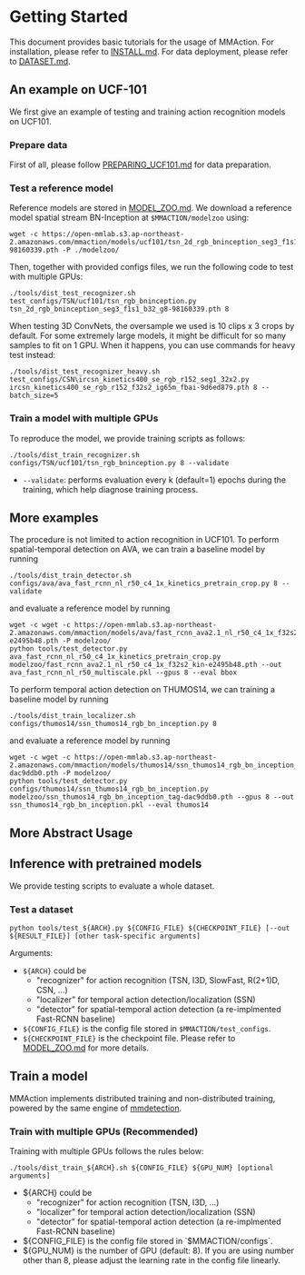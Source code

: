# Getting Started

This document provides basic tutorials for the usage of MMAction.
For installation, please refer to [INSTALL.md](https://github.com/open-mmlab/mmaction/blob/master/INSTALL.md).
For data deployment, please refer to [DATASET.md](https://github.com/open-mmlab/mmaction/blob/master/DATASET.md).


## An example on UCF-101
We first give an example of testing and training action recognition models on UCF101.
### Prepare data
First of all, please follow [PREPARING_UCF101.md](https://github.com/open-mmlab/mmaction/blob/master/data_tools/ucf101/PREPARING_UCF101.md) for data preparation.

### Test a reference model
Reference models are stored in [MODEL_ZOO.md](https://github.com/open-mmlab/mmaction/blob/master/MODEL_ZOO.md).
We download a reference model spatial stream BN-Inception at `$MMACTION/modelzoo` using:
```shell
wget -c https://open-mmlab.s3.ap-northeast-2.amazonaws.com/mmaction/models/ucf101/tsn_2d_rgb_bninception_seg3_f1s1_b32_g8-98160339.pth -P ./modelzoo/
```
Then, together with provided configs files, we run the following code to test with multiple GPUs:
```shell
./tools/dist_test_recognizer.sh test_configs/TSN/ucf101/tsn_rgb_bninception.py tsn_2d_rgb_bninception_seg3_f1s1_b32_g8-98160339.pth 8
```

When testing 3D ConvNets, the oversample we used is 10 clips x 3 crops by default. For some extremely large models, it might be difficult for so many samples to fit on 1 GPU. When it happens, you can use commands for heavy test instead:
```shell
./tools/dist_test_recognizer_heavy.sh test_configs/CSN\ircsn_kinetics400_se_rgb_r152_seg1_32x2.py ircsn_kinetics400_se_rgb_r152_f32s2_ig65m_fbai-9d6ed879.pth 8 --batch_size=5
```


### Train a model with multiple GPUs

To reproduce the model, we provide training scripts as follows:
```shell
./tools/dist_train_recognizer.sh configs/TSN/ucf101/tsn_rgb_bninception.py 8 --validate
```
- `--validate`: performs evaluation every k (default=1) epochs during the training, which help diagnose training process.


## More examples
The procedure is not limited to action recognition in UCF101.
To perform spatial-temporal detection on AVA, we can train a baseline model by running
```shell
./tools/dist_train_detector.sh configs/ava/ava_fast_rcnn_nl_r50_c4_1x_kinetics_pretrain_crop.py 8 --validate
```
and evaluate a reference model by running
```shell
wget -c wget -c https://open-mmlab.s3.ap-northeast-2.amazonaws.com/mmaction/models/ava/fast_rcnn_ava2.1_nl_r50_c4_1x_f32s2_kin-e2495b48.pth -P modelzoo/
python tools/test_detector.py ava_fast_rcnn_nl_r50_c4_1x_kinetics_pretrain_crop.py modelzoo/fast_rcnn_ava2.1_nl_r50_c4_1x_f32s2_kin-e2495b48.pth --out ava_fast_rcnn_nl_r50_multiscale.pkl --gpus 8 --eval bbox
```

To perform temporal action detection on THUMOS14, we can training a baseline model by running
```shell
./tools/dist_train_localizer.sh configs/thumos14/ssn_thumos14_rgb_bn_inception.py 8
```
and evaluate a reference model by running
```shell
wget -c wget -c https://open-mmlab.s3.ap-northeast-2.amazonaws.com/mmaction/models/thumos14/ssn_thumos14_rgb_bn_inception_tag-dac9ddb0.pth -P modelzoo/
python tools/test_detector.py configs/thumos14/ssn_thumos14_rgb_bn_inception.py modelzoo/ssn_thumos14_rgb_bn_inception_tag-dac9ddb0.pth --gpus 8 --out ssn_thumos14_rgb_bn_inception.pkl --eval thumos14
```


## More Abstract Usage

## Inference with pretrained models
We provide testing scripts to evaluate a whole dataset.

### Test a dataset
```shell
python tools/test_${ARCH}.py ${CONFIG_FILE} ${CHECKPOINT_FILE} [--out ${RESULT_FILE}] [other task-specific arguments]
```
Arguments:
- `${ARCH}` could be
    - "recognizer" for action recognition (TSN, I3D, SlowFast, R(2+1)D, CSN, ...)
    - "localizer" for temporal action detection/localization (SSN)
    - "detector" for spatial-temporal action detection (a re-implmented Fast-RCNN baseline)
- `${CONFIG_FILE}` is the config file stored in `$MMACTION/test_configs`.
- `${CHECKPOINT_FILE}` is the checkpoint file.
    Please refer to [MODEL_ZOO.md](https://github.com/open-mmlab/mmaction/blob/master/MODEL_ZOO.md) for more details.


## Train a model
MMAction implements distributed training and non-distributed training, powered by the same engine of [mmdetection](https://github.com/open-mmlab/mmdetection).


### Train with multiple GPUs (Recommended)
Training with multiple GPUs follows the rules below:

```shell
./tools/dist_train_${ARCH}.sh ${CONFIG_FILE} ${GPU_NUM} [optional arguments]
```
- ${ARCH} could be
    - "recognizer" for action recognition (TSN, I3D, ...)
    - "localizer" for temporal action detection/localization (SSN)
    - "detector" for spatial-temporal action detection (a re-implmented Fast-RCNN baseline)
- ${CONFIG_FILE} is the config file stored in `$MMACTION/configs`.
- ${GPU_NUM} is the number of GPU (default: 8). If you are using number other than 8, please adjust the learning rate in the config file linearly.
